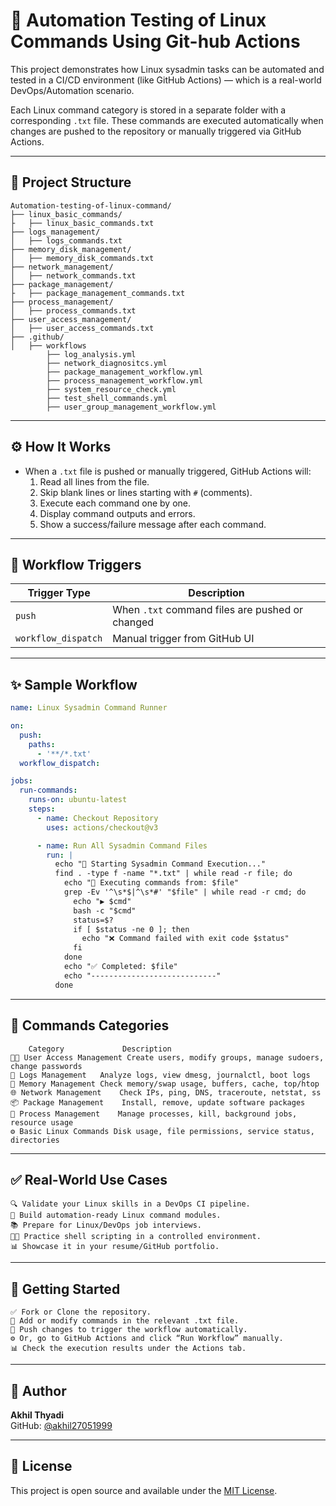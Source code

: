 # 🚀 Automation Testing of Linux Commands Using Git-hub Actions

This project demonstrates how Linux sysadmin tasks can be automated and tested in a CI/CD environment (like GitHub Actions) — which is a real-world DevOps/Automation scenario.

Each Linux command category is stored in a separate folder with a corresponding `.txt` file. These commands are executed automatically when changes are pushed to the repository or manually triggered via GitHub Actions.

---

## 📆 Project Structure

```
Automation-testing-of-linux-command/
├── linux_basic_commands/
├   ├── linux_basic_commands.txt
├── logs_management/
│   ├── logs_commands.txt
├── memory_disk_management/
│   ├── memory_disk_commands.txt 
├── network_management/
│   ├── network_commands.txt
├── package_management/
├   ├── package_management_commands.txt
├── process_management/
│   ├── process_commands.txt
├── user_access_management/
│   ├── user_access_commands.txt 
├── .github/
│   ├── workflows
        ├── log_analysis.yml
        ├── network_diagnositcs.yml
        ├── package_management_workflow.yml
        ├── process_management_workflow.yml
        ├── system_resource_check.yml
        ├── test_shell_commands.yml
        ├── user_group_management_workflow.yml

```
---

## ⚙️ How It Works

- When a `.txt` file is pushed or manually triggered, GitHub Actions will:
  1. Read all lines from the file.
  2. Skip blank lines or lines starting with `#` (comments).
  3. Execute each command one by one.
  4. Display command outputs and errors.
  5. Show a success/failure message after each command.
---

## 🚦 Workflow Triggers

| Trigger Type        | Description                                    |
|---------------------|------------------------------------------------|
| `push`              | When `.txt` command files are pushed or changed|
| `workflow_dispatch` | Manual trigger from GitHub UI                  |

---

## ✨ Sample Workflow

```yaml
name: Linux Sysadmin Command Runner

on:
  push:
    paths:
      - '**/*.txt'
  workflow_dispatch:

jobs:
  run-commands:
    runs-on: ubuntu-latest
    steps:
      - name: Checkout Repository
        uses: actions/checkout@v3

      - name: Run All Sysadmin Command Files
        run: |
          echo "🚀 Starting Sysadmin Command Execution..."
          find . -type f -name "*.txt" | while read -r file; do
            echo "📄 Executing commands from: $file"
            grep -Ev '^\s*$|^\s*#' "$file" | while read -r cmd; do
              echo "▶️ $cmd"
              bash -c "$cmd"
              status=$?
              if [ $status -ne 0 ]; then
                echo "❌ Command failed with exit code $status"
              fi
            done
            echo "✅ Completed: $file"
            echo "----------------------------"
          done
```

---
## 📜 Commands Categories
```
    Category	         Description
👨‍🦱 User Access Management Create users, modify groups, manage sudoers, change passwords
📂 Logs Management	Analyze logs, view dmesg, journalctl, boot logs
💾 Memory Management	Check memory/swap usage, buffers, cache, top/htop
🌐 Network Management	Check IPs, ping, DNS, traceroute, netstat, ss
📦 Package Management	Install, remove, update software packages
🔄 Process Management	Manage processes, kill, background jobs, resource usage
⚙️ Basic Linux Commands	Disk usage, file permissions, service status, directories
```

---


## ✅ Real-World Use Cases
```
🔍 Validate your Linux skills in a DevOps CI pipeline.
🔄 Build automation-ready Linux command modules.
📚 Prepare for Linux/DevOps job interviews.
👨‍💻 Practice shell scripting in a controlled environment.
📊 Showcase it in your resume/GitHub portfolio.
```
---

## 🏁 Getting Started

```
✅ Fork or Clone the repository.
📝 Add or modify commands in the relevant .txt file.
🔀 Push changes to trigger the workflow automatically.
⚙️ Or, go to GitHub Actions and click “Run Workflow” manually.
📊 Check the execution results under the Actions tab.
```
---

## 🙌 Author

**Akhil Thyadi**  
GitHub: [@akhil27051999](https://github.com/akhil27051999)

---

## 📜 License
This project is open source and available under the [MIT License](LICENSE).

